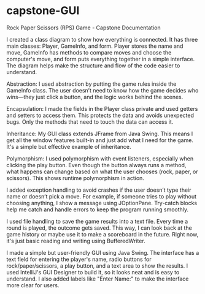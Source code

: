 # capstone-GUI

Rock Paper Scissors (RPS) Game - Capstone Documentation

I created a class diagram to show how everything is connected. It has three main classes: Player, GameInfo, and form. Player stores the name and move, GameInfo has methods to compare moves and choose the computer's move, and form puts everything together in a simple interface. The diagram helps make the structure and flow of the code easier to understand.

Abstraction:
I used abstraction by putting the game rules inside the GameInfo class. The user doesn’t need to know how the game decides who wins—they just click a button, and the logic works behind the scenes.

Encapsulation:
I made the fields in the Player class private and used getters and setters to access them. This protects the data and avoids unexpected bugs. Only the methods that need to touch the data can access it.

Inheritance:
My GUI class extends JFrame from Java Swing. This means I get all the window features built-in and just add what I need for the game. It's a simple but effective example of inheritance.

Polymorphism:
I used polymorphism with event listeners, especially when clicking the play button. Even though the button always runs a method, what happens can change based on what the user chooses (rock, paper, or scissors). This shows runtime polymorphism in action.

I added exception handling to avoid crashes if the user doesn’t type their name or doesn’t pick a move. For example, if someone tries to play without choosing anything, I show a message using JOptionPane. Try-catch blocks help me catch and handle errors to keep the program running smoothly.

I used file handling to save the game results into a text file. Every time a round is played, the outcome gets saved. This way, I can look back at the game history or maybe use it to make a scoreboard in the future. Right now, it's just basic reading and writing using BufferedWriter.

I made a simple but user-friendly GUI using Java Swing. The interface has a text field for entering the player's name, radio buttons for rock/paper/scissors, a play button, and a text area to show the results. I used IntelliJ's GUI Designer to build it, so it looks neat and is easy to understand. I also added labels like "Enter Name:" to make the interface more clear for users.
